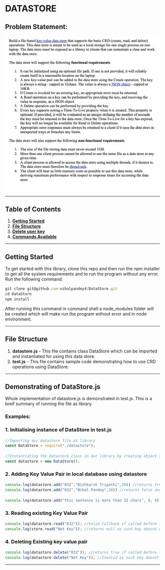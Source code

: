# **DATASTORE**

## **Problem Statement:**

![Problem Statement](./Problem_Statement.jpg)

<hr>

## **Table of Contents** 

1. **[Getting Started](#gettingstarted)**<br>
2. **[File Structure](#filestructure)**<br>
3. **[Delete user key](#deleteuserkey)**<br>
4. **[Commands Available](#commandsavailable)**<br>

<hr>

<a name = "gettingstarted"></a>

## **Getting Started**

To get started with this library, clone this repo and then run the npm installer to get all the system requirements and to run the program without any error.<br>
Run the following command: <br>

```Javascript
git clone git@github.com:nihalpandey4/DataStore.git
cd DataStore
npm install
```

After running this command in command shell a node_modules folder will be created which will make run the program without error and in node environment.

<hr>

<a name="filestructure"></a>

## **File Structure**

1. **datastore.js** - This file contains class DataStore which can be imported and instantiated for using this data store.
2. **test.js** - This file contains sample code demonstrating how to use CRD operations using DataStore.

<hr>

## **Demonstrating of DataStore.js**

Whole implementation of datastore.js is demonstrated in test.js. This is a breif summary of running the file as library.

### Examples:

### 1. **Initialising instance of DataStore in test.js**

```javascript
//Importing our datastore file as library
const DataStore = require("./datastore");

//Instantiating the datastore class in our library by creating object for it.
const datastore = new DataStore();
```

### 2. **Adding Key Value Pair in local database using datastore**

```javascript
console.log(datastore.add("032","Nishkarsh Tripathi",20)) //returns true as record is created
console.log(datastore.add("032","Nihal Pandey",20)) //returns false and prints error to the console as key is already present

console.log(datastore.add("this sentence is more than 32 chars", 0, 0)); //Returns false and wont create as the key is not capped under 32 char
```

### 3. **Reading existing Key Value Pair**

```javascript
console.log(datastore.read("032")); //Valid Callback if called before time to live property 
console.log(store.read("Not Key")); //returns null as such key doesnt exist
```

### 4. **Deleting Existing key value pair**

```javascript
console.log(datastore.delete("032")); //returns true if called before time to live property
console.log(datastore.delete("Not Key")); //Invalid as such key doesnt exist
```

<hr>